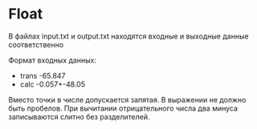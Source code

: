 # Float
В файлах input.txt и output.txt находятся входные и выходные данные соответственно

Формат входных данных: 
* trans -65.847
* calc -0.057+-48.05

Вместо точки в числе допускается запятая. В выражении не должно быть пробелов. При вычитании отрицательного числа два минуса записываются слитно без разделителей.

